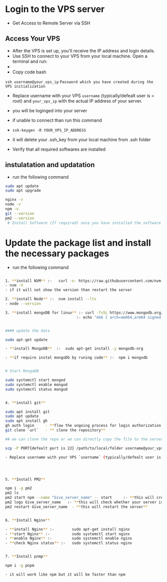 # Login to the VPS server 

- Get Access to Remote Server via SSH


## Access Your VPS
- After the VPS is set up, you'll receive the IP address and login details.
- Use SSH to connect to your VPS from your local machine. Open a terminal and run:
- 
- Copy code bash

`ssh username@your_vps_ip`
`Password which you have created during the VPS initialization`
- Replace username with your VPS `username` (typically/defealt user is =  root) and `your_vps_ip` with the actual IP address of your server.
- you will be loginged into your server
- if unable to connect than run this command 
- `ssh-keygen -R YOUR_VPS_IP_ADDRESS`
- it will delete your .ssh_key from your local machine from .ssh folder


- Verify that all required softwares are installed

## instulatation and updatation 
- run the following command

```sh
sudo apt update
sudo apt upgrade

```


```bash
nginx -v  
node -v
npm -v
git --version
pm2 --version
 # Install Software (If required) once you have installed the software package from next setup no need to install it again
```


# Update the package list and install the necessary packages
- run the following command

```sh

1. **install NVM** :-   curl -o- https://raw.githubusercontent.com/nvm-sh/nvm/v0.39.5/install.sh | bash
- nvm -V 
- if it will not show the version than restart the server

2. **install Node** :-  nvm install --lts
- node --version

3. **install mongoDB for linux** :- curl -fsSL https://www.mongodb.org/static/pgp/server-7.0.asc | \sudo gpg -o /usr/share/keyrings/mongodb-server-7.0.gpg \ --dearmor
                                :- echo "deb [ arch=amd64,arm64 signed-by=/usr/share/keyrings/mongodb-server-7.0.gpg ] https://repo.mongodb.org/apt/ubuntu jammy/mongodb-org/7.0 multiverse" | sudo tee /etc/apt/sources.list.d/mongodb-org-7.0.list


#### update the data

sudo apt-get update

- **install MongoDB**  :-  sudo apt-get install -y mongodb-org

- **if require instal mongoDb by runing code** :-  npm i mongodb 


# Start MongoDB

sudo systemctl start mongod
sudo systemctl enable mongod
sudo systemctl status mongod


4. **install git**

sudo apt install git
sudo apt update
sudo apt install gh
gh auth login     - **flow the ungoing process for login authorization with github** 
git clone `url`   - ** clone the repository**

## we can clone the repo or we can directly copy the file to the server using ftp or sftp or rsync or any other method for example we can use `scp` commend to copy

scp -P PORT{defealt port is 22} /path/to/local/folder username@your_vps_ip:/path/to/remote/folder

- Replace username with your VPS `username` (typically/defealt user is =  root) and `your_vps_ip` with the actual IP address of your server.




5. **Install PM2**

npm i -g pm2
pm2 ls
pm2 start npm --name "Give_server_name" -- start     :- **this will create server for your backend. run  this cmd in Bankend folder**
pm2 logs Give_server_name   :- **this will check whether your server is running well or not is not than  **
pm2 restart Give_server_name  - **this will restart the server**


6. **Install Nginx**

- **install Nginx** :-        sudo apt-get install nginx
- **start Nginx** :-          sudo systemctl start nginx
- **enable Nginx** :-         sudo systemctl enable nginx
- **check Nginx status** :-   sudo systemctl status nginx


7. **Install pnmp**

npm i -g pnpm

- it will work like npm but it will be faster than npm

```

